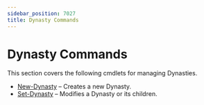 ```yaml
---
sidebar_position: 7027
title: Dynasty Commands
---
```


# Dynasty Commands

This section covers the following cmdlets for managing Dynasties.

* [New-Dynasty](NewDynasty "New-Dynasty") – Creates a new Dynasty.
* [Set-Dynasty](SetDynasty "Set-Dynasty") – Modifies a Dynasty or its children.